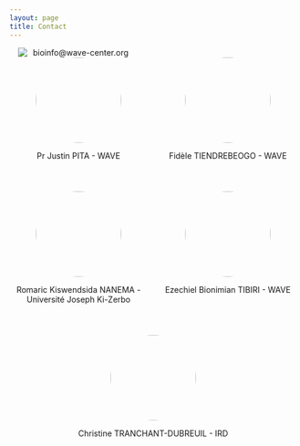 ```yaml
---
layout: page
title: Contact
---
```



<div style="display: flex; align-items: center;">
<div style="margin-left: 15px; margin-right: 10px;">
<img src="/cibig/assets/img/icon_email-5.png">
</div>

<div>
 bioinfo@wave-center.org
</div>
</div>

<div style="display: flex; flex-wrap: wrap; gap: 20px; justify-content: space-between;">

  <div style="flex: 1 1 calc(50% - 20px); text-align: center; margin-bottom: 20px;">
    <img src="/cibig/assets/img/trainer_justin_pita.jpg" style="height: 150px; border-radius: 50%; margin: 0 auto;">
    <p>Pr Justin PITA - WAVE</p>
  </div>

  <div style="flex: 1 1 calc(50% - 20px); text-align: center; margin-bottom: 20px;">
    <img src="/cibig/assets/img/trainer_fidele_tiendrebeogo.jpeg" style="height: 150px; border-radius: 50%; margin: 0 auto;">
    <p>Fidèle TIENDREBEOGO - WAVE</p>
  </div>
 
 <div style="flex: 1 1 calc(50% - 20px); text-align: center; margin-bottom: 20px;">
    <img src="/cibig/assets/img/trainer_romaric_nanema.jpeg" style="height: 150px; border-radius: 50%; margin: 0 auto;">
    <p>Romaric Kiswendsida NANEMA - Université Joseph Ki-Zerbo</p>
  </div>

<div style="flex: 1 1 calc(50% - 20px); text-align: center; margin-bottom: 20px;">
    <img src="/cibig/assets/img/trainer_ezechiel_tibiri.jpeg" style="height: 150px; border-radius: 50%; margin: 0 auto;">
    <p>Ezechiel Bionimian TIBIRI - WAVE</p>
  </div>

  <div style="flex: 1 1 calc(50% - 20px); text-align: center; margin-bottom: 20px;">
    <img src="/cibig/assets/img/trainer_christine_tranchant.jpeg" style="height: 150px; border-radius: 50%; margin: 0 auto;">
    <p>Christine TRANCHANT-DUBREUIL - IRD</p>
  </div>

</div>



